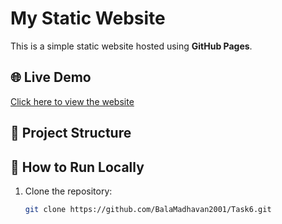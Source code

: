 # My Static Website

This is a simple static website hosted using **GitHub Pages**.

## 🌐 Live Demo
[Click here to view the website]()

## 📂 Project Structure


## 🚀 How to Run Locally
1. Clone the repository:
   ```bash
   git clone https://github.com/BalaMadhavan2001/Task6.git


